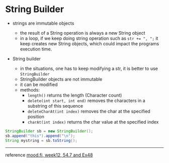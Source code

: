 # String Builder
* strings are immutable objects
    * the result of a String operation is always a new String object
    * in a loop, if we keep doing string operation such as `str += ", ";`
        it keep creates new String objects, which could impact the programs execution time.

* String builder
    * in the situations, one has to keep modifying a str, it is better to use `StringBuilder`
    * StringBuilder objects are not immutable
    * it can be modified
    * methods:
        * `length()` returns the length (Character count)
        * `delete(int start, int end)` removes the characters in a substring of this sequence
        * `deleteCharAt(int index)` removes the char at the specified position
        * `charAt(int index)` returns the char value at the specified index


```java
StringBuilder sb = new StringBuilder();
sb.append("this").append("\n");
String mystring = sb.toString();
```

------
reference
[mood.fi, week12, 54.7 and Ex48](https://materiaalit.github.io/2013-oo-programming/part2/week-12/)
